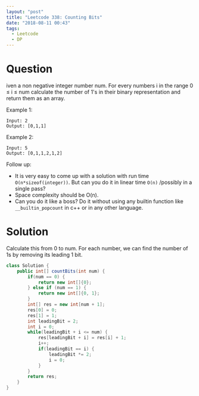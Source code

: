```yaml
---
layout: "post"
title: "Leetcode 338: Counting Bits"
date: "2018-08-11 00:43"
tags:
  - Leetcode
  - DP
---
```


# Question
iven a non negative integer number num. For every numbers i in the range 0 ≤ i ≤ num calculate the number of 1's in their binary representation and return them as an array.

Example 1:

```
Input: 2
Output: [0,1,1]
```

Example 2:

```
Input: 5
Output: [0,1,1,2,1,2]
```

Follow up:

* It is very easy to come up with a solution with run time `O(n*sizeof(integer))`. But can you do it in linear time `O(n)` /possibly in a single pass?
* Space complexity should be O(n).
* Can you do it like a boss? Do it without using any builtin function like `__builtin_popcount` in c++ or in any other language.

# Solution
Calculate this from 0 to num. For each number, we can find the number of 1s by removing its leading 1 bit.
```java
class Solution {
    public int[] countBits(int num) {
        if(num == 0) {
            return new int[]{0};
        } else if (num == 1) {
            return new int[]{0, 1};
        }
        int[] res = new int[num + 1];
        res[0] = 0;
        res[1] = 1;
        int leadingBit = 2;
        int i = 0;
        while(leadingBit + i <= num) {
            res[leadingBit + i] = res[i] + 1;
            i++;
            if(leadingBit == i) {
                leadingBit *= 2;
                i = 0;
            }
        }
        return res;
    }
}
```
